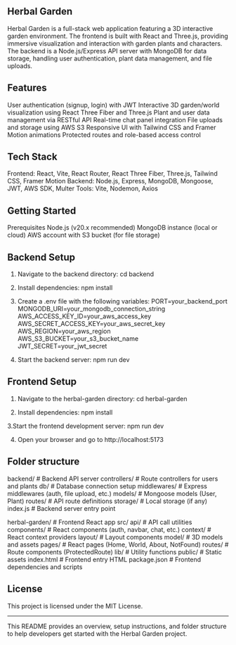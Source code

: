 ## Herbal Garden
Herbal Garden is a full-stack web application featuring a 3D interactive garden environment. The frontend is built with React and Three.js, providing immersive visualization and interaction with garden plants and characters. The backend is a Node.js/Express API server with MongoDB for data storage, handling user authentication, plant data management, and file uploads.

## Features
User authentication (signup, login) with JWT
Interactive 3D garden/world visualization using React Three Fiber and Three.js
Plant and user data management via RESTful API
Real-time chat panel integration
File uploads and storage using AWS S3
Responsive UI with Tailwind CSS and Framer Motion animations
Protected routes and role-based access control
 
## Tech Stack
Frontend: React, Vite, React Router, React Three Fiber, Three.js, Tailwind CSS, Framer Motion
Backend: Node.js, Express, MongoDB, Mongoose, JWT, AWS SDK, Multer
Tools: Vite, Nodemon, Axios

## Getting Started

Prerequisites
Node.js (v20.x recommended)
MongoDB instance (local or cloud)
AWS account with S3 bucket (for file storage)


## Backend Setup

1. Navigate to the backend directory:
cd backend

3. Install dependencies:
npm install

4. Create a .env file with the following variables:
PORT=your_backend_port
MONGODB_URI=your_mongodb_connection_string
AWS_ACCESS_KEY_ID=your_aws_access_key
AWS_SECRET_ACCESS_KEY=your_aws_secret_key
AWS_REGION=your_aws_region
AWS_S3_BUCKET=your_s3_bucket_name
JWT_SECRET=your_jwt_secret

5. Start the backend server:
 npm run dev

## Frontend Setup

1. Navigate to the herbal-garden directory:
cd herbal-garden

2. Install dependencies:
npm install

3.Start the frontend development server:
npm run dev

4. Open your browser and go to http://localhost:5173

## Folder structure

backend/               # Backend API server
  controllers/         # Route controllers for users and plants
  db/                  # Database connection setup
  middlewares/         # Express middlewares (auth, file upload, etc.)
  models/              # Mongoose models (User, Plant)
  routes/              # API route definitions
  storage/             # Local storage (if any)
  index.js             # Backend server entry point

herbal-garden/         # Frontend React app
  src/
    api/               # API call utilities
    components/        # React components (auth, navbar, chat, etc.)
    context/           # React context providers
    layout/            # Layout components
    model/             # 3D models and assets
    pages/             # React pages (Home, World, About, NotFound)
    routes/            # Route components (ProtectedRoute)
    lib/               # Utility functions
  public/              # Static assets
  index.html           # Frontend entry HTML
  package.json         # Frontend dependencies and scripts

## License

This project is licensed under the MIT License.

---

This README provides an overview, setup instructions, and folder structure to help developers get started with the Herbal Garden project.

